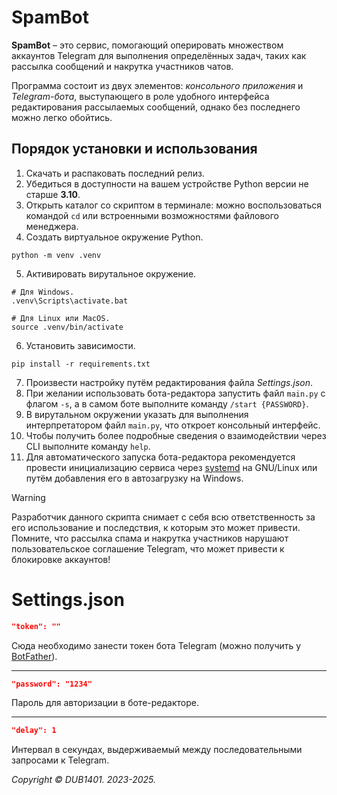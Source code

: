 # SpamBot
**SpamBot** – это сервис, помогающий оперировать множеством аккаунтов Telegram для выполнения определённых задач, таких как рассылка сообщений и накрутка участников чатов.

Программа состоит из двух элементов: _консольного приложения_ и _Telegram-бота_, выступающего в роле удобного интерфейса редактирования рассылаемых сообщений, однако без последнего можно легко обойтись.

## Порядок установки и использования
1. Скачать и распаковать последний релиз.
2. Убедиться в доступности на вашем устройстве Python версии не старше **3.10**.
3. Открыть каталог со скриптом в терминале: можно воспользоваться командой `cd` или встроенными возможностями файлового менеджера.
4. Создать виртуальное окружение Python.
```
python -m venv .venv
```
5. Активировать вирутальное окружение. 
```
# Для Windows.
.venv\Scripts\activate.bat

# Для Linux или MacOS.
source .venv/bin/activate
```
6. Установить зависимости.
```
pip install -r requirements.txt
```
7. Произвести настройку путём редактирования файла _Settings.json_.
8. При желании использовать бота-редактора запустить файл `main.py` с флагом `-s`, а в самом боте выполните команду `/start {PASSWORD}`.
9. В вирутальном окружении указать для выполнения интерпретатором файл `main.py`, что откроет консольный интерфейс.
10. Чтобы получить более подробные сведения о взаимодействии через CLI выполните команду `help`.
11. Для автоматического запуска бота-редактора рекомендуется провести инициализацию сервиса через [systemd](systemd/README.md) на GNU/Linux или путём добавления его в автозагрузку на Windows.

> [!WARNING]  
> Разработчик данного скрипта снимает с себя всю ответственность за его использование и последствия, к которым это может привести. Помните, что рассылка спама и накрутка участников нарушают пользовательское соглашение Telegram, что может привести к блокировке аккаунтов!

# Settings.json
```JSON
"token": ""
```
Сюда необходимо занести токен бота Telegram (можно получить у [BotFather](https://t.me/BotFather)).
___
```JSON
"password": "1234"
```
Пароль для авторизации в боте-редакторе.
___
```JSON
"delay": 1
```
Интервал в секундах, выдерживаемый между последовательными запросами к Telegram.

_Copyright © DUB1401. 2023-2025._
